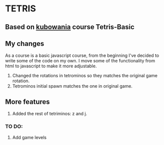 # TETRIS 
## Based on  [kubowania](https://github.com/kubowania/Tetris-Basic/commits?author=kubowania) course Tetris-Basic
## My changes

As a course is a basic javascript course, from the beginning I've decided to write some of the code on my own. I move some of the functionality from html to javascript to make it more adjustable. 
1. Changed the rotations in tetrominos so they matches the original game rotation.
2. Tetrominos initial spawn matches the one in original game.
## More features
1. Added the rest of tetriminos: z and j.
### TO DO: 
1. Add game levels

